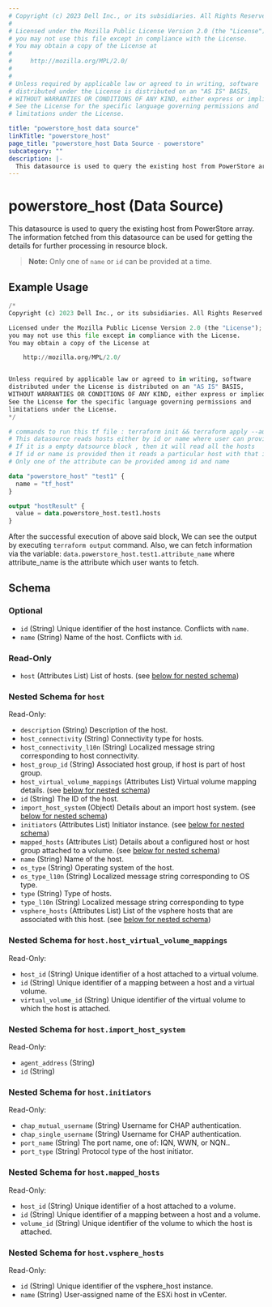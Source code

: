 ```yaml
---
# Copyright (c) 2023 Dell Inc., or its subsidiaries. All Rights Reserved.
# 
# Licensed under the Mozilla Public License Version 2.0 (the "License");
# you may not use this file except in compliance with the License.
# You may obtain a copy of the License at
# 
#     http://mozilla.org/MPL/2.0/
# 
# 
# Unless required by applicable law or agreed to in writing, software
# distributed under the License is distributed on an "AS IS" BASIS,
# WITHOUT WARRANTIES OR CONDITIONS OF ANY KIND, either express or implied.
# See the License for the specific language governing permissions and
# limitations under the License.

title: "powerstore_host data source"
linkTitle: "powerstore_host"
page_title: "powerstore_host Data Source - powerstore"
subcategory: ""
description: |-
  This datasource is used to query the existing host from PowerStore array. The information fetched from this datasource can be used for getting the details for further processing in resource block.
---
```


# powerstore_host (Data Source)

This datasource is used to query the existing host from PowerStore array. The information fetched from this datasource can be used for getting the details for further processing in resource block.

> **Note:** Only one of `name` or `id` can be provided at a time.

## Example Usage

```terraform
/*
Copyright (c) 2023 Dell Inc., or its subsidiaries. All Rights Reserved.

Licensed under the Mozilla Public License Version 2.0 (the "License");
you may not use this file except in compliance with the License.
You may obtain a copy of the License at

    http://mozilla.org/MPL/2.0/


Unless required by applicable law or agreed to in writing, software
distributed under the License is distributed on an "AS IS" BASIS,
WITHOUT WARRANTIES OR CONDITIONS OF ANY KIND, either express or implied.
See the License for the specific language governing permissions and
limitations under the License.
*/

# commands to run this tf file : terraform init && terraform apply --auto-approve
# This datasource reads hosts either by id or name where user can provide a value to any one of them
# If it is a empty datsource block , then it will read all the hosts
# If id or name is provided then it reads a particular host with that id or name
# Only one of the attribute can be provided among id and name

data "powerstore_host" "test1" {
  name = "tf_host"
}

output "hostResult" {
  value = data.powerstore_host.test1.hosts
}
```
After the successful execution of above said block, We can see the output by executing `terraform output` command. Also, we can fetch information via the variable: `data.powerstore_host.test1.attribute_name` where attribute_name is the attribute which user wants to fetch.

<!-- schema generated by tfplugindocs -->
## Schema

### Optional

- `id` (String) Unique identifier of the host instance. Conflicts with `name`.
- `name` (String) Name of the host. Conflicts with `id`.

### Read-Only

- `host` (Attributes List) List of hosts. (see [below for nested schema](#nestedatt--host))

<a id="nestedatt--host"></a>
### Nested Schema for `host`

Read-Only:

- `description` (String) Description of the host.
- `host_connectivity` (String) Connectivity type for hosts.
- `host_connectivity_l10n` (String) Localized message string corresponding to host connectivity.
- `host_group_id` (String) Associated host group, if host is part of host group.
- `host_virtual_volume_mappings` (Attributes List) Virtual volume mapping details. (see [below for nested schema](#nestedatt--host--host_virtual_volume_mappings))
- `id` (String) The ID of the host.
- `import_host_system` (Object) Details about an import host system. (see [below for nested schema](#nestedatt--host--import_host_system))
- `initiators` (Attributes List) Initiator instance. (see [below for nested schema](#nestedatt--host--initiators))
- `mapped_hosts` (Attributes List) Details about a configured host or host group attached to a volume. (see [below for nested schema](#nestedatt--host--mapped_hosts))
- `name` (String) Name of the host.
- `os_type` (String) Operating system of the host.
- `os_type_l10n` (String) Localized message string corresponding to OS type.
- `type` (String) Type of hosts.
- `type_l10n` (String) Localized message string corresponding to type
- `vsphere_hosts` (Attributes List) List of the vsphere hosts that are associated with this host. (see [below for nested schema](#nestedatt--host--vsphere_hosts))

<a id="nestedatt--host--host_virtual_volume_mappings"></a>
### Nested Schema for `host.host_virtual_volume_mappings`

Read-Only:

- `host_id` (String) Unique identifier of a host attached to a virtual volume.
- `id` (String) Unique identifier of a mapping between a host and a virtual volume.
- `virtual_volume_id` (String) Unique identifier of the virtual volume to which the host is attached.


<a id="nestedatt--host--import_host_system"></a>
### Nested Schema for `host.import_host_system`

Read-Only:

- `agent_address` (String)
- `id` (String)


<a id="nestedatt--host--initiators"></a>
### Nested Schema for `host.initiators`

Read-Only:

- `chap_mutual_username` (String) Username for CHAP authentication.
- `chap_single_username` (String) Username for CHAP authentication.
- `port_name` (String) The port name, one of: IQN, WWN, or NQN..
- `port_type` (String) Protocol type of the host initiator.


<a id="nestedatt--host--mapped_hosts"></a>
### Nested Schema for `host.mapped_hosts`

Read-Only:

- `host_id` (String) Unique identifier of a host attached to a volume.
- `id` (String) Unique identifier of a mapping between a host and a volume.
- `volume_id` (String) Unique identifier of the volume to which the host is attached.


<a id="nestedatt--host--vsphere_hosts"></a>
### Nested Schema for `host.vsphere_hosts`

Read-Only:

- `id` (String) Unique identifier of the vsphere_host instance.
- `name` (String) User-assigned name of the ESXi host in vCenter.
